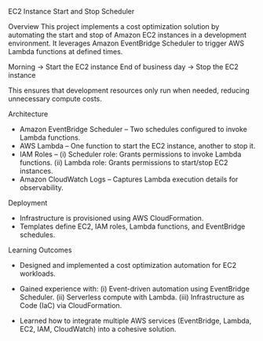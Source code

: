 EC2 Instance Start and Stop Scheduler

Overview
This project implements a cost optimization solution by automating the start and stop of Amazon EC2 instances in a development environment. It leverages Amazon EventBridge Scheduler to trigger AWS Lambda functions at defined times.

Morning → Start the EC2 instance
End of business day → Stop the EC2 instance

This ensures that development resources only run when needed, reducing unnecessary compute costs.

Architecture
- Amazon EventBridge Scheduler – Two schedules configured to invoke Lambda functions.
- AWS Lambda – One function to start the EC2 instance, another to stop it.
- IAM Roles –
    (i)   Scheduler role: Grants permissions to invoke Lambda functions.
    (ii)  Lambda role: Grants permissions to start/stop EC2 instances.
- Amazon CloudWatch Logs – Captures Lambda execution details for observability.

Deployment
- Infrastructure is provisioned using AWS CloudFormation.
- Templates define EC2, IAM roles, Lambda functions, and EventBridge schedules.

Learning Outcomes
- Designed and implemented a cost optimization automation for EC2 workloads.
- Gained experience with:
    (i)   Event-driven automation using EventBridge Scheduler.
    (ii)  Serverless compute with Lambda.
    (iii) Infrastructure as Code (IaC) via CloudFormation.

- Learned how to integrate multiple AWS services (EventBridge, Lambda, EC2, IAM, CloudWatch) into a cohesive solution.